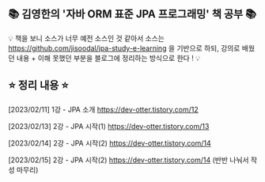 ## :books: 김영한의 '자바 ORM 표준 JPA 프로그래밍' 책 공부 :books:

:bulb: 책을 보니 소스가 너무 예전 소스인 것 같아서
소스는 https://github.com/jisoodal/jpa-study-e-learning 을 기반으로 하되,
강의로 배웠던 내용 + 이해 못했던 부분을 블로그에 정리하는 방식으로 한다 ! :bulb:

## :star: 정리 내용 :star:

[2023/02/11] 1강 - JPA 소개 https://dev-otter.tistory.com/12

[2023/02/13] 2강 - JPA 시작(1) https://dev-otter.tistory.com/13

[2023/02/14] 2강 - JPA 시작(2) https://dev-otter.tistory.com/14

[2023/02/15] 2강 - JPA 시작(2) https://dev-otter.tistory.com/14 (반반 나눠서 작성 마무리)

